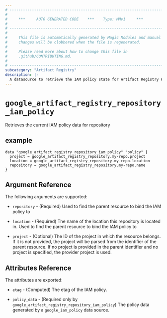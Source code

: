 ```yaml
---
# ----------------------------------------------------------------------------
#
#     ***     AUTO GENERATED CODE    ***    Type: MMv1     ***
#
# ----------------------------------------------------------------------------
#
#     This file is automatically generated by Magic Modules and manual
#     changes will be clobbered when the file is regenerated.
#
#     Please read more about how to change this file in
#     .github/CONTRIBUTING.md.
#
# ----------------------------------------------------------------------------
subcategory: "Artifact Registry"
description: |-
  A datasource to retrieve the IAM policy state for Artifact Registry Repository
---
```



# `google_artifact_registry_repository_iam_policy`
Retrieves the current IAM policy data for repository



## example

```hcl
data "google_artifact_registry_repository_iam_policy" "policy" {
  project = google_artifact_registry_repository.my-repo.project
  location = google_artifact_registry_repository.my-repo.location
  repository = google_artifact_registry_repository.my-repo.name
}
```

## Argument Reference

The following arguments are supported:

* `repository` - (Required) Used to find the parent resource to bind the IAM policy to
* `location` - (Required) The name of the location this repository is located in.
 Used to find the parent resource to bind the IAM policy to

* `project` - (Optional) The ID of the project in which the resource belongs.
    If it is not provided, the project will be parsed from the identifier of the parent resource. If no project is provided in the parent identifier and no project is specified, the provider project is used.

## Attributes Reference

The attributes are exported:

* `etag` - (Computed) The etag of the IAM policy.

* `policy_data` - (Required only by `google_artifact_registry_repository_iam_policy`) The policy data generated by
  a `google_iam_policy` data source.
